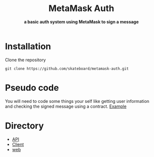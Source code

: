 
<h1 align="center">MetaMask Auth</h1>
<div align="center">
  <strong>a basic auth system using MetaMask to sign a message</strong>
</div>
<br />

# Installation
Clone the repository
```
git clone https://github.com/skateboard/metamask-auth.git
```

# Pseudo code
You will need to code some things your self like getting user information and checking the signed message using a contract. [Example](https://stackoverflow.com/questions/71188471/how-do-you-sign-a-message-in-node-and-then-verify-that-signature-came-from-an-a)

# Directory
- [API](api/)
- [Client](client/)
- [web](web/)
